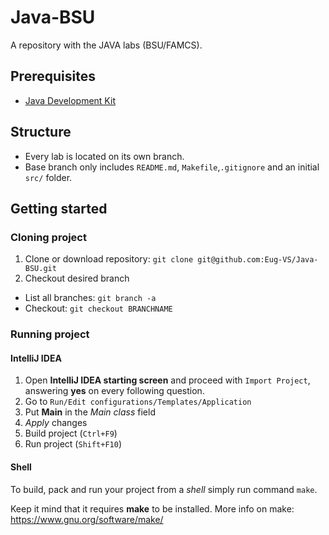 # Java-BSU
A repository with the JAVA labs (BSU/FAMCS).

## Prerequisites
- [Java Development Kit](https://www.oracle.com/java/technologies/jdk8-downloads.html)

## Structure
- Every lab is located on its own branch. 
- Base branch only includes `README.md`, `Makefile`,`.gitignore` and an initial `src/` folder.

## Getting started
### Cloning project
1. Clone or download repository: `git clone git@github.com:Eug-VS/Java-BSU.git`
2. Checkout desired branch
  * List all branches: `git branch -a`
  * Checkout: `git checkout BRANCHNAME`
### Running project
#### IntelliJ IDEA
1. Open **IntelliJ IDEA starting screen** and proceed with `Import Project`, answering **yes** on every following question.
2. Go to `Run/Edit configurations/Templates/Application`
3. Put **Main** in the *Main class* field
4. *Apply* changes
5. Build project (`Ctrl+F9`)
6. Run project (`Shift+F10`)
#### Shell
To build, pack and run your project from a *shell* simply run command `make`.

Keep it mind that it requires **make** to be installed. More info on make: https://www.gnu.org/software/make/
